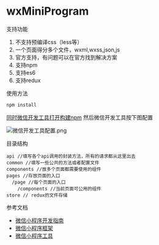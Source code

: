 # wxMiniProgram
支持功能

1. 不支持预编译css（less等）
2. 一个页面得分多个文件，wxml,wxss,json,js
3. 官方支持，有问题可以在官方找到解决方案
4. 支持npm
5. 支持es6
6. 支持redux


使用方法
```javascript
npm install
```
[同时微信开发工具打开构建npm](https://developers.weixin.qq.com/miniprogram/dev/devtools/npm.html)
然后微信开发工具按下图配置

![微信开发工具配置.png](https://upload-images.jianshu.io/upload_images/3105621-ac889498458ba256.png?imageMogr2/auto-orient/strip%7CimageView2/2/w/1240)


目录结构
```
api //填写各个api调用的封装方法，所有的请求都从这里出去
common //填写一些公共的方法或者配置文件
components //放多个页面都需要使用的组件
pages //存放页面的入口
  /page //每个页面的入口
    /components //当前页面可公用的组件
store // redux的文件存储
```
参考文档
- [微信小程序开发指南](https://developers.weixin.qq.com/miniprogram/dev/)
- [微信小程序框架](https://developers.weixin.qq.com/miniprogram/dev/reference/configuration/app.html)
- [微信小程序工具](https://developers.weixin.qq.com/miniprogram/dev/devtools/devtools.html)
